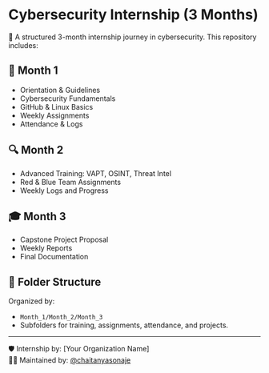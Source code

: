 # Cybersecurity Internship (3 Months)

🚀 A structured 3-month internship journey in cybersecurity. This repository includes:

## 📅 Month 1
- Orientation & Guidelines
- Cybersecurity Fundamentals
- GitHub & Linux Basics
- Weekly Assignments
- Attendance & Logs

## 🔍 Month 2
- Advanced Training: VAPT, OSINT, Threat Intel
- Red & Blue Team Assignments
- Weekly Logs and Progress

## 🎓 Month 3
- Capstone Project Proposal
- Weekly Reports
- Final Documentation

## 📁 Folder Structure
Organized by:
- `Month_1/Month_2/Month_3`
- Subfolders for training, assignments, attendance, and projects.

---

🛡️ Internship by: [Your Organization Name]  
👨‍💻 Maintained by: [@chaitanyasonaje](https://github.com/chaitanyasonaje)
